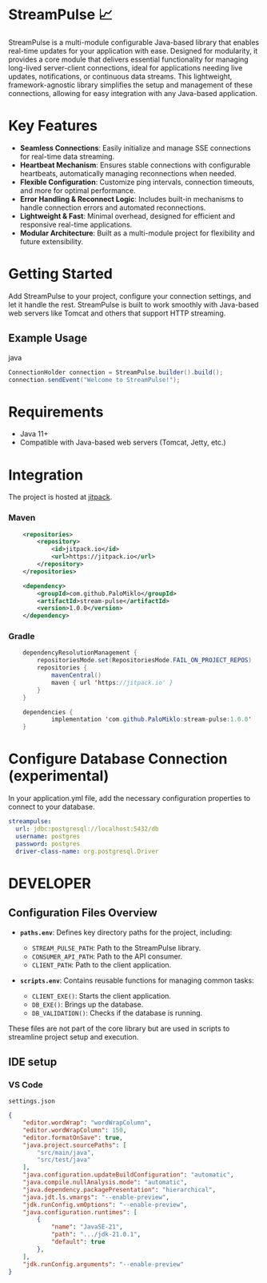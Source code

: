 # StreamPulse 📈

StreamPulse is a multi-module configurable Java-based library that enables real-time updates for your application with ease. Designed for modularity, it provides a core module that delivers essential functionality for managing long-lived server-client connections, ideal for applications needing live updates, notifications, or continuous data streams. This lightweight, framework-agnostic library simplifies the setup and management of these connections, allowing for easy integration with any Java-based application.

# Key Features
- **Seamless Connections**: Easily initialize and manage SSE connections for real-time data streaming.
- **Heartbeat Mechanism**: Ensures stable connections with configurable heartbeats, automatically managing reconnections when needed.
- **Flexible Configuration**: Customize ping intervals, connection timeouts, and more for optimal performance.
- **Error Handling & Reconnect Logic**: Includes built-in mechanisms to handle connection errors and automated reconnections.
- **Lightweight & Fast**: Minimal overhead, designed for efficient and responsive real-time applications.
- **Modular Architecture**: Built as a multi-module project for flexibility and future extensibility.
     
# Getting Started
Add StreamPulse to your project, configure your connection settings, and let it handle the rest. StreamPulse is built to work smoothly with Java-based web servers like Tomcat and others that support HTTP streaming.

## Example Usage
java
```java
ConnectionHolder connection = StreamPulse.builder().build();
connection.sendEvent("Welcome to StreamPulse!");
```
# Requirements
- Java 11+   
- Compatible with Java-based web servers (Tomcat, Jetty, etc.)   
    
# Integration
The project is hosted at [jitpack](https://jitpack.io/#PaloMiklo/stream-pulse).       
### Maven    
```xml
	<repositories>
		<repository>
		    <id>jitpack.io</id>
		    <url>https://jitpack.io</url>
		</repository>
	</repositories>

  	<dependency>
	    <groupId>com.github.PaloMiklo</groupId>
	    <artifactId>stream-pulse</artifactId>
	    <version>1.0.0</version>
	</dependency>
```    
### Gradle
```java
	dependencyResolutionManagement {
		repositoriesMode.set(RepositoriesMode.FAIL_ON_PROJECT_REPOS)
		repositories {
			mavenCentral()
			maven { url 'https://jitpack.io' }
		}
	}
```

```java
	dependencies {
	        implementation 'com.github.PaloMiklo:stream-pulse:1.0.0'
	}
```
    
# Configure Database Connection (experimental)

In your application.yml file, add the necessary configuration properties to connect to your database.

```yaml
streampulse:
  url: jdbc:postgresql://localhost:5432/db
  username: postgres
  password: postgres
  driver-class-name: org.postgresql.Driver
```

# DEVELOPER
## Configuration Files Overview

- **`paths.env`**: Defines key directory paths for the project, including:
  - `STREAM_PULSE_PATH`: Path to the StreamPulse library.
  - `CONSUMER_API_PATH`: Path to the API consumer.
  - `CLIENT_PATH`: Path to the client application.

- **`scripts.env`**: Contains reusable functions for managing common tasks:
  - `CLIENT_EXE()`: Starts the client application.
  - `DB_EXE()`: Brings up the database.
  - `DB_VALIDATION()`: Checks if the database is running.     

These files are not part of the core library but are used in scripts to streamline project setup and execution.     
## IDE setup
### VS Code
`settings.json`
```json
{
    "editor.wordWrap": "wordWrapColumn",
    "editor.wordWrapColumn": 150,
    "editor.formatOnSave": true,
    "java.project.sourcePaths": [
        "src/main/java",
        "src/test/java"
    ],
    "java.configuration.updateBuildConfiguration": "automatic",
    "java.compile.nullAnalysis.mode": "automatic",
    "java.dependency.packagePresentation": "hierarchical",
    "java.jdt.ls.vmargs": "--enable-preview",
    "jdk.runConfig.vmOptions": "--enable-preview",
    "java.configuration.runtimes": [
        {
            "name": "JavaSE-21",
            "path": ".../jdk-21.0.1",
            "default": true
        },
    ],
    "jdk.runConfig.arguments": "--enable-preview"
}
```
